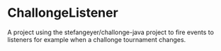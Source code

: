 # ChallongeListener
A project using the stefangeyer/challonge-java project to fire events to listeners for example when a challonge tournament changes.
